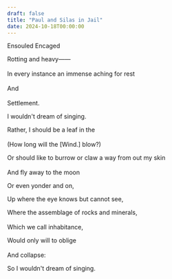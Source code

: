 ```yaml
---
draft: false
title: "Paul and Silas in Jail"
date: 2024-10-18T00:00:00
---
```


Ensouled Encaged <br>  

Rotting and heavy—— <br>  
In every instance an immense aching for rest <br>  
And <br>  
Settlement. 

I wouldn't dream of singing. <br>  

Rather, I should be a leaf in the <br>  
(How long will the [Wind.] blow?)

Or should like to burrow or claw a way from out my skin <br>   
And fly away to the moon <br>  

Or even yonder and on, <br>  

Up where the eye knows but cannot see, <br>  

Where the assemblage of rocks and minerals, <br>  
Which we call inhabitance, <br>  

Would only will to oblige <br>  
And collapse:

So I wouldn't dream of singing. 
